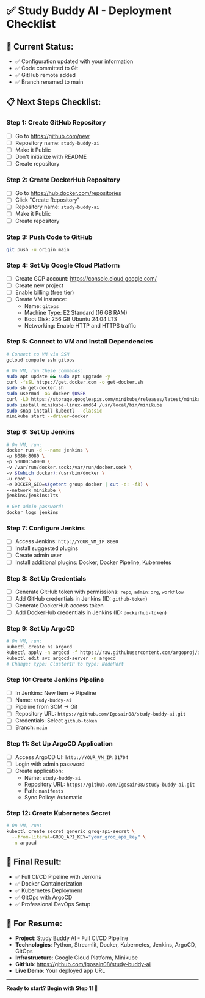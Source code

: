 # ✅ Study Buddy AI - Deployment Checklist

## 🎯 **Current Status:**
- ✅ Configuration updated with your information
- ✅ Code committed to Git
- ✅ GitHub remote added
- ✅ Branch renamed to main

## 📋 **Next Steps Checklist:**

### **Step 1: Create GitHub Repository**
- [ ] Go to https://github.com/new
- [ ] Repository name: `study-buddy-ai`
- [ ] Make it Public
- [ ] Don't initialize with README
- [ ] Create repository

### **Step 2: Create DockerHub Repository**
- [ ] Go to https://hub.docker.com/repositories
- [ ] Click "Create Repository"
- [ ] Repository name: `study-buddy-ai`
- [ ] Make it Public
- [ ] Create repository

### **Step 3: Push Code to GitHub**
```bash
git push -u origin main
```

### **Step 4: Set Up Google Cloud Platform**
- [ ] Create GCP account: https://console.cloud.google.com/
- [ ] Create new project
- [ ] Enable billing (free tier)
- [ ] Create VM instance:
  - Name: `gitops`
  - Machine Type: E2 Standard (16 GB RAM)
  - Boot Disk: 256 GB Ubuntu 24.04 LTS
  - Networking: Enable HTTP and HTTPS traffic

### **Step 5: Connect to VM and Install Dependencies**
```bash
# Connect to VM via SSH
gcloud compute ssh gitops

# On VM, run these commands:
sudo apt update && sudo apt upgrade -y
curl -fsSL https://get.docker.com -o get-docker.sh
sudo sh get-docker.sh
sudo usermod -aG docker $USER
curl -LO https://storage.googleapis.com/minikube/releases/latest/minikube-linux-amd64
sudo install minikube-linux-amd64 /usr/local/bin/minikube
sudo snap install kubectl --classic
minikube start --driver=docker
```

### **Step 6: Set Up Jenkins**
```bash
# On VM, run:
docker run -d --name jenkins \
-p 8080:8080 \
-p 50000:50000 \
-v /var/run/docker.sock:/var/run/docker.sock \
-v $(which docker):/usr/bin/docker \
-u root \
-e DOCKER_GID=$(getent group docker | cut -d: -f3) \
--network minikube \
jenkins/jenkins:lts

# Get admin password:
docker logs jenkins
```

### **Step 7: Configure Jenkins**
- [ ] Access Jenkins: `http://YOUR_VM_IP:8080`
- [ ] Install suggested plugins
- [ ] Create admin user
- [ ] Install additional plugins: Docker, Docker Pipeline, Kubernetes

### **Step 8: Set Up Credentials**
- [ ] Generate GitHub token with permissions: `repo`, `admin:org`, `workflow`
- [ ] Add GitHub credentials in Jenkins (ID: `github-token`)
- [ ] Generate DockerHub access token
- [ ] Add DockerHub credentials in Jenkins (ID: `dockerhub-token`)

### **Step 9: Set Up ArgoCD**
```bash
# On VM, run:
kubectl create ns argocd
kubectl apply -n argocd -f https://raw.githubusercontent.com/argoproj/argo-cd/stable/manifests/install.yaml
kubectl edit svc argocd-server -n argocd
# Change: type: ClusterIP to type: NodePort
```

### **Step 10: Create Jenkins Pipeline**
- [ ] In Jenkins: New Item → Pipeline
- [ ] Name: `study-buddy-ai`
- [ ] Pipeline from SCM → Git
- [ ] Repository URL: `https://github.com/Igosain08/study-buddy-ai.git`
- [ ] Credentials: Select `github-token`
- [ ] Branch: `main`

### **Step 11: Set Up ArgoCD Application**
- [ ] Access ArgoCD UI: `http://YOUR_VM_IP:31704`
- [ ] Login with admin password
- [ ] Create application:
  - Name: `study-buddy-ai`
  - Repository URL: `https://github.com/Igosain08/study-buddy-ai.git`
  - Path: `manifests`
  - Sync Policy: Automatic

### **Step 12: Create Kubernetes Secret**
```bash
# On VM, run:
kubectl create secret generic groq-api-secret \
  --from-literal=GROQ_API_KEY="your_groq_api_key" \
  -n argocd
```

## 🎉 **Final Result:**
- ✅ Full CI/CD Pipeline with Jenkins
- ✅ Docker Containerization
- ✅ Kubernetes Deployment
- ✅ GitOps with ArgoCD
- ✅ Professional DevOps Setup

## 📝 **For Resume:**
- **Project**: Study Buddy AI - Full CI/CD Pipeline
- **Technologies**: Python, Streamlit, Docker, Kubernetes, Jenkins, ArgoCD, GitOps
- **Infrastructure**: Google Cloud Platform, Minikube
- **GitHub**: https://github.com/Igosain08/study-buddy-ai
- **Live Demo**: Your deployed app URL

---

**Ready to start? Begin with Step 1! 🚀** 